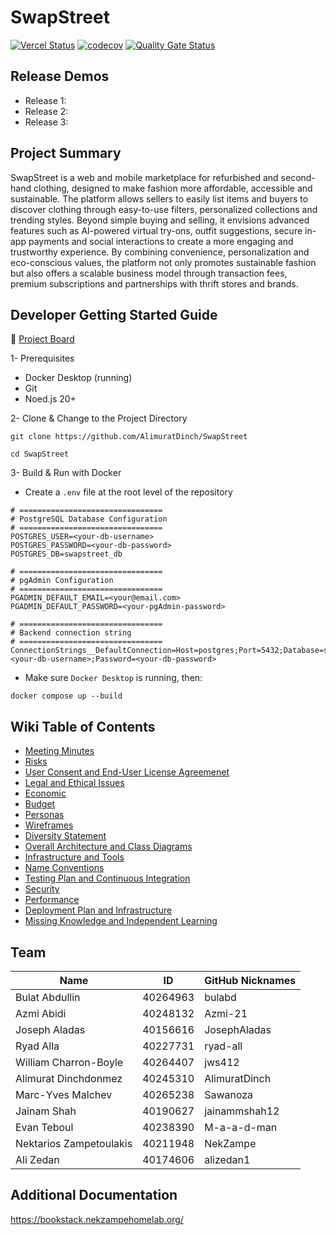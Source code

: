 # SwapStreet

[![Vercel Status](https://therealsujitk-vercel-badge.vercel.app/?app=swapstreet)](https://swap-street.vercel.app)
[![codecov](https://codecov.io/gh/AlimuratDinch/SwapStreet/branch/main/graph/badge.svg)](https://codecov.io/gh/AlimuratDinch/SwapStreet)
[![Quality Gate Status](https://sonarcloud.io/api/project_badges/measure?project=swapstreet&metric=alert_status)](https://sonarcloud.io/dashboard?id=swapstreet)


## Release Demos
- Release 1:  
- Release 2:  
- Release 3:  

## Project Summary
SwapStreet is a web and mobile marketplace for refurbished and second-hand clothing, designed to make fashion more affordable, accessible and sustainable. 
The platform allows sellers to easily list items and buyers to discover clothing through easy-to-use filters, personalized collections and trending styles.
Beyond simple buying and selling, it envisions advanced features such as AI-powered virtual try-ons, outfit suggestions, secure in-app payments and social interactions to create a more engaging and trustworthy experience.
By combining convenience, personalization and eco-conscious values, the platform not only promotes sustainable fashion but also offers a scalable business model through transaction fees, premium subscriptions and partnerships with thrift stores and brands.

## Developer Getting Started Guide
📌 [Project Board](https://github.com/users/AlimuratDinch/projects/7)

1- Prerequisites
- Docker Desktop (running)
- Git
- Noed.js 20+

2- Clone & Change to the Project Directory
```
git clone https://github.com/AlimuratDinch/SwapStreet
```
```
cd SwapStreet
```

3- Build & Run with Docker
- Create a `.env` file at the root level of the repository
```
# ================================
# PostgreSQL Database Configuration
# ================================
POSTGRES_USER=<your-db-username>
POSTGRES_PASSWORD=<your-db-password>
POSTGRES_DB=swapstreet_db

# ================================
# pgAdmin Configuration
# ================================
PGADMIN_DEFAULT_EMAIL=<your@email.com>
PGADMIN_DEFAULT_PASSWORD=<your-pgAdmin-password>

# ================================
# Backend connection string
# ================================
ConnectionStrings__DefaultConnection=Host=postgres;Port=5432;Database=swapstreet_db;Username=<your-db-username>;Password=<your-db-password>
```

- Make sure `Docker Desktop` is running, then:
```
docker compose up --build
```

## Wiki Table of Contents
- [Meeting Minutes](https://github.com/AlimuratDinch/SwapStreet/wiki#meeting-minutes)
- [Risks](https://github.com/AlimuratDinch/SwapStreet/wiki#risks)
- [User Consent and End-User License Agreemenet](https://github.com/AlimuratDinch/SwapStreet/wiki#user-consent-and-end-user-license-agreement)
- [Legal and Ethical Issues](https://github.com/AlimuratDinch/SwapStreet/wiki#legal-and-ethical-issues)
- [Economic](https://github.com/AlimuratDinch/SwapStreet/wiki#economic)
- [Budget](https://github.com/AlimuratDinch/SwapStreet/wiki#budget)
- [Personas](https://github.com/AlimuratDinch/SwapStreet/wiki#personas)
- [Wireframes](https://github.com/AlimuratDinch/SwapStreet/wiki#wireframes)
- [Diversity Statement](https://github.com/AlimuratDinch/SwapStreet/wiki#diversity-statement)
- [Overall Architecture and Class Diagrams](https://github.com/AlimuratDinch/SwapStreet/wiki#overall-architecture-and-class-diagrams)
- [Infrastructure and Tools](https://github.com/AlimuratDinch/SwapStreet/wiki#infrastructure-and-tools)
- [Name Conventions](https://github.com/AlimuratDinch/SwapStreet/wiki#naming-conventions)
- [Testing Plan and Continuous Integration](https://github.com/AlimuratDinch/SwapStreet/wiki#testing-plan-and-continuous-integration)
- [Security](https://github.com/AlimuratDinch/SwapStreet/wiki#security)
- [Performance](https://github.com/AlimuratDinch/SwapStreet/wiki#performance)
- [Deployment Plan and Infrastructure](https://github.com/AlimuratDinch/SwapStreet/wiki#deployment-plan-and-infrastructure)
- [Missing Knowledge and Independent Learning](https://github.com/AlimuratDinch/SwapStreet/wiki#missing-knowledge-and-independent-learning)

## Team
| Name                     | ID        | GitHub Nicknames 
|--------------------------|-----------| -----------
| Bulat Abdullin          | 40264963  | bulabd
| Azmi Abidi              | 40248132  | Azmi-21
| Joseph Aladas           | 40156616  | JosephAladas
| Ryad Alla               | 40227731  | ryad-all
| William Charron-Boyle   | 40264407  | jws412
| Alimurat Dinchdonmez    | 40245310  | AlimuratDinch
| Marc-Yves Malchev       | 40265238  | Sawanoza
| Jainam Shah             | 40190627  | jainammshah12
| Evan Teboul             | 40238390  | M-a-a-d-man
| Nektarios Zampetoulakis | 40211948  | NekZampe
| Ali Zedan               | 40174606  | alizedan1

## Additional Documentation
https://bookstack.nekzampehomelab.org/
